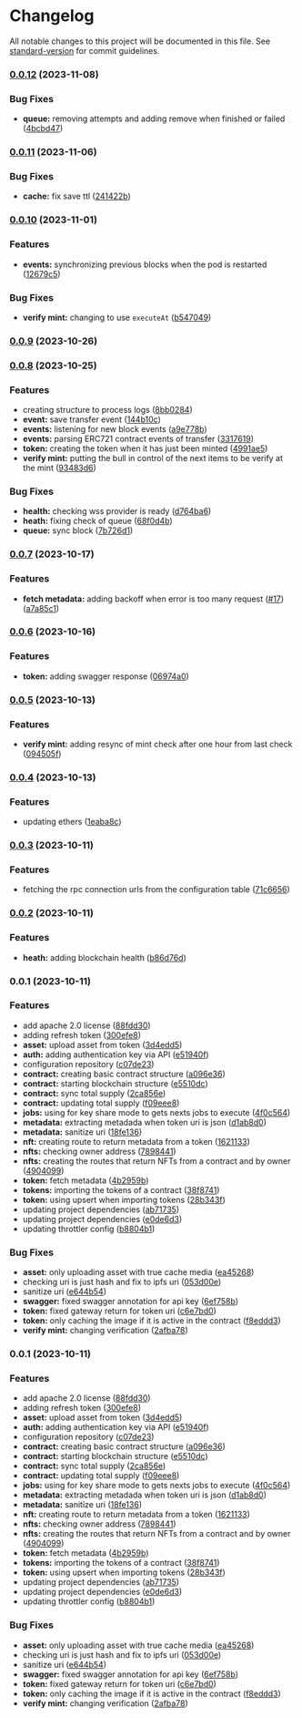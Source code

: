 # Changelog

All notable changes to this project will be documented in this file. See [standard-version](https://github.com/conventional-changelog/standard-version) for commit guidelines.

### [0.0.12](https://github.com/TropixInc/nft-tracker/compare/v0.0.11...v0.0.12) (2023-11-08)


### Bug Fixes

* **queue:** removing attempts and adding remove when finished or failed ([4bcbd47](https://github.com/TropixInc/nft-tracker/commit/4bcbd4736254f584dfecdbef211d229dd48feed8))

### [0.0.11](https://github.com/TropixInc/nft-tracker/compare/v0.0.10...v0.0.11) (2023-11-06)


### Bug Fixes

* **cache:** fix save ttl ([241422b](https://github.com/TropixInc/nft-tracker/commit/241422bdcd135d64ae27490f6f6c03e713f09cdd))

### [0.0.10](https://github.com/TropixInc/nft-tracker/compare/v0.0.9...v0.0.10) (2023-11-01)


### Features

* **events:** synchronizing previous blocks when the pod is restarted ([12679c5](https://github.com/TropixInc/nft-tracker/commit/12679c530cadd3af4172f8d83731b1fb05cb96c8))


### Bug Fixes

* **verify mint:** changing to use `executeAt` ([b547049](https://github.com/TropixInc/nft-tracker/commit/b547049ac06a2d5be614f75e34ffe94d19a15bb0))

### [0.0.9](https://github.com/TropixInc/nft-tracker/compare/v0.0.8...v0.0.9) (2023-10-26)

### [0.0.8](https://github.com/TropixInc/nft-tracker/compare/v0.0.7...v0.0.8) (2023-10-25)


### Features

* creating structure to process logs ([8bb0284](https://github.com/TropixInc/nft-tracker/commit/8bb028413f9d754f26c382dfebdcb76ad37aae9e))
* **event:** save transfer event ([144b10c](https://github.com/TropixInc/nft-tracker/commit/144b10ca657f9bf3bbdf43bebbf9ec0da4afe54f))
* **events:** listening for new block events ([a9e778b](https://github.com/TropixInc/nft-tracker/commit/a9e778ba15a47620ea71d6c531044f44d2e021af))
* **events:** parsing ERC721 contract events of transfer ([3317619](https://github.com/TropixInc/nft-tracker/commit/3317619ffcf1dcc780ed4520abd11bdcb1e4ae21))
* **token:** creating the token when it has just been minted ([4991ae5](https://github.com/TropixInc/nft-tracker/commit/4991ae52c0cb95d85ddbf0de8c668ca7423967b8))
* **verify mint:** putting the bull in control of the next items to be verify at the mint ([93483d6](https://github.com/TropixInc/nft-tracker/commit/93483d62e4575927ceac94b2dabf350e1ed69c7a))


### Bug Fixes

* **health:** checking wss provider is ready ([d764ba6](https://github.com/TropixInc/nft-tracker/commit/d764ba6a29ac360c49073743f16a6e2f2453b799))
* **heath:** fixing check of queue ([68f0d4b](https://github.com/TropixInc/nft-tracker/commit/68f0d4bf38af504e0cddad6cb1daa33aa99772ba))
* **queue:** sync block ([7b726d1](https://github.com/TropixInc/nft-tracker/commit/7b726d16619660aa75158f1c1dfc34d62ec2f450))

### [0.0.7](https://github.com/TropixInc/nft-tracker/compare/v0.0.6...v0.0.7) (2023-10-17)


### Features

* **fetch metadata:** adding backoff when error is too many request ([#17](https://github.com/TropixInc/nft-tracker/issues/17)) ([a7a85c1](https://github.com/TropixInc/nft-tracker/commit/a7a85c1a23f33a5f51a512e733de726eae30fcb4))

### [0.0.6](https://github.com/TropixInc/nft-tracker/compare/v0.0.5...v0.0.6) (2023-10-16)


### Features

* **token:** adding swagger response ([06974a0](https://github.com/TropixInc/nft-tracker/commit/06974a03efd18734a7b73b3e5fd2e5d52b058f74))

### [0.0.5](https://github.com/TropixInc/nft-tracker/compare/v0.0.4...v0.0.5) (2023-10-13)


### Features

* **verify mint:** adding resync of mint check after one hour from last check ([094505f](https://github.com/TropixInc/nft-tracker/commit/094505f31717b9e1c38fee4b837b59bfa56cd91f))

### [0.0.4](https://github.com/TropixInc/nft-tracker/compare/v0.0.3...v0.0.4) (2023-10-13)


### Features

* updating ethers ([1eaba8c](https://github.com/TropixInc/nft-tracker/commit/1eaba8c3da113847d040c00d9fda5caf6189060c))

### [0.0.3](https://github.com/TropixInc/nft-tracker/compare/v0.0.2...v0.0.3) (2023-10-11)


### Features

* fetching the rpc connection urls from the configuration table ([71c6656](https://github.com/TropixInc/nft-tracker/commit/71c6656e3a9f5b10769521a4685fa6ef6d3e94c6))

### [0.0.2](https://github.com/TropixInc/nft-tracker/compare/v0.0.1...v0.0.2) (2023-10-11)


### Features

* **heath:** adding blockchain health ([b86d76d](https://github.com/TropixInc/nft-tracker/commit/b86d76d0f3de51288d4dc401cab246287cead4ea))

### 0.0.1 (2023-10-11)


### Features

* add apache 2.0 license ([88fdd30](https://github.com/TropixInc/nft-tracker/commit/88fdd308987d26d85895c543ae9763b22b332601))
* adding refresh token ([300efe8](https://github.com/TropixInc/nft-tracker/commit/300efe8a7f9de51c9bd93e76a601e94789853f61))
* **asset:** upload asset from token ([3d4edd5](https://github.com/TropixInc/nft-tracker/commit/3d4edd54b0b21570bb68c1c526da7f87f15f8c5e))
* **auth:** adding authentication key via API ([e51940f](https://github.com/TropixInc/nft-tracker/commit/e51940fd2a8090dce9c7931213cb3ce492d4053c))
* configuration repository ([c07de23](https://github.com/TropixInc/nft-tracker/commit/c07de237aa0afab035a710f4731a17af8d4892b8))
* **contract:** creating basic contract structure ([a096e36](https://github.com/TropixInc/nft-tracker/commit/a096e361b08ce5cb4b188277e570a5a9affeca5c))
* **contract:** starting blockchain structure ([e5510dc](https://github.com/TropixInc/nft-tracker/commit/e5510dc8bfcf6508d50b3022c78eb4e8514fe1c6))
* **contract:** sync total supply ([2ca856e](https://github.com/TropixInc/nft-tracker/commit/2ca856e3c7d557fc4294539815ff459db94f6b76))
* **contract:** updating total supply ([f09eee8](https://github.com/TropixInc/nft-tracker/commit/f09eee81dbfec391d63e66a86f974022eab9b0fd))
* **jobs:** using for key share mode to gets nexts jobs to execute ([4f0c564](https://github.com/TropixInc/nft-tracker/commit/4f0c5648d2a99409c218448cfd4c9f78d2e3e7e7))
* **metadata:** extracting metadada when token uri is json ([d1ab8d0](https://github.com/TropixInc/nft-tracker/commit/d1ab8d015f6a1110a0477638e3f118ebe621a953))
* **metadata:** sanitize uri ([18fe136](https://github.com/TropixInc/nft-tracker/commit/18fe136aa994d538df544b8610c74aed3163816a))
* **nft:** creating route to return metadata from a token ([1621133](https://github.com/TropixInc/nft-tracker/commit/1621133418b64c1d24ebc0bda964f7a35948ca85))
* **nfts:** checking owner address ([7898441](https://github.com/TropixInc/nft-tracker/commit/7898441b9830e60b7a7b2d1e4c77dace59a8a21a))
* **nfts:** creating the routes that return NFTs from a contract and by owner ([4904099](https://github.com/TropixInc/nft-tracker/commit/4904099ee3d0242b19824457eb0b9e9f7ea54588))
* **token:** fetch metadata ([4b2959b](https://github.com/TropixInc/nft-tracker/commit/4b2959bede1fd048f9d651a55b705f08c93135d9))
* **tokens:** importing the tokens of a contract ([38f8741](https://github.com/TropixInc/nft-tracker/commit/38f874135bc14b6565f4bf19e90aafb7e6bcf36a))
* **token:** using upsert when importing tokens ([28b343f](https://github.com/TropixInc/nft-tracker/commit/28b343f2cd95db61cfe70154418e2cf87222ea6a))
* updating project dependencies ([ab71735](https://github.com/TropixInc/nft-tracker/commit/ab717351696ca811d079b51111f7ff037bb277c7))
* updating project dependencies ([e0de6d3](https://github.com/TropixInc/nft-tracker/commit/e0de6d33f9795469b8695bfeaf5e52c5929bf56c))
* updating throttler config ([b8804b1](https://github.com/TropixInc/nft-tracker/commit/b8804b1100ca1cc66d13f381c64e638d64c06b97))


### Bug Fixes

* **asset:** only uploading asset with true cache media ([ea45268](https://github.com/TropixInc/nft-tracker/commit/ea45268c188e39d42b495f973823b2be04e0cf4c))
* checking uri is just hash and fix to ipfs uri ([053d00e](https://github.com/TropixInc/nft-tracker/commit/053d00ef6cba90369b715b411241ea83a77b8afb))
* sanitize uri ([e644b54](https://github.com/TropixInc/nft-tracker/commit/e644b541273a5a0a7cc3df3be14989212eb222bc))
* **swagger:** fixed swagger annotation for api key ([6ef758b](https://github.com/TropixInc/nft-tracker/commit/6ef758b2212224671269d6d8760b255205a4ba74))
* **token:** fixed gateway return for token uri ([c6e7bd0](https://github.com/TropixInc/nft-tracker/commit/c6e7bd043d48486d3734aa7cc39ba0e889abf812))
* **token:** only caching the image if it is active in the contract ([f8eddd3](https://github.com/TropixInc/nft-tracker/commit/f8eddd3d3e2a31d7f31044951a13d12ec702d095))
* **verify mint:** changing verification ([2afba78](https://github.com/TropixInc/nft-tracker/commit/2afba78efd0ae7c6b241c8954f07298ca7753070))

### 0.0.1 (2023-10-11)


### Features

* add apache 2.0 license ([88fdd30](https://github.com/TropixInc/nft-tracker/commit/88fdd308987d26d85895c543ae9763b22b332601))
* adding refresh token ([300efe8](https://github.com/TropixInc/nft-tracker/commit/300efe8a7f9de51c9bd93e76a601e94789853f61))
* **asset:** upload asset from token ([3d4edd5](https://github.com/TropixInc/nft-tracker/commit/3d4edd54b0b21570bb68c1c526da7f87f15f8c5e))
* **auth:** adding authentication key via API ([e51940f](https://github.com/TropixInc/nft-tracker/commit/e51940fd2a8090dce9c7931213cb3ce492d4053c))
* configuration repository ([c07de23](https://github.com/TropixInc/nft-tracker/commit/c07de237aa0afab035a710f4731a17af8d4892b8))
* **contract:** creating basic contract structure ([a096e36](https://github.com/TropixInc/nft-tracker/commit/a096e361b08ce5cb4b188277e570a5a9affeca5c))
* **contract:** starting blockchain structure ([e5510dc](https://github.com/TropixInc/nft-tracker/commit/e5510dc8bfcf6508d50b3022c78eb4e8514fe1c6))
* **contract:** sync total supply ([2ca856e](https://github.com/TropixInc/nft-tracker/commit/2ca856e3c7d557fc4294539815ff459db94f6b76))
* **contract:** updating total supply ([f09eee8](https://github.com/TropixInc/nft-tracker/commit/f09eee81dbfec391d63e66a86f974022eab9b0fd))
* **jobs:** using for key share mode to gets nexts jobs to execute ([4f0c564](https://github.com/TropixInc/nft-tracker/commit/4f0c5648d2a99409c218448cfd4c9f78d2e3e7e7))
* **metadata:** extracting metadada when token uri is json ([d1ab8d0](https://github.com/TropixInc/nft-tracker/commit/d1ab8d015f6a1110a0477638e3f118ebe621a953))
* **metadata:** sanitize uri ([18fe136](https://github.com/TropixInc/nft-tracker/commit/18fe136aa994d538df544b8610c74aed3163816a))
* **nft:** creating route to return metadata from a token ([1621133](https://github.com/TropixInc/nft-tracker/commit/1621133418b64c1d24ebc0bda964f7a35948ca85))
* **nfts:** checking owner address ([7898441](https://github.com/TropixInc/nft-tracker/commit/7898441b9830e60b7a7b2d1e4c77dace59a8a21a))
* **nfts:** creating the routes that return NFTs from a contract and by owner ([4904099](https://github.com/TropixInc/nft-tracker/commit/4904099ee3d0242b19824457eb0b9e9f7ea54588))
* **token:** fetch metadata ([4b2959b](https://github.com/TropixInc/nft-tracker/commit/4b2959bede1fd048f9d651a55b705f08c93135d9))
* **tokens:** importing the tokens of a contract ([38f8741](https://github.com/TropixInc/nft-tracker/commit/38f874135bc14b6565f4bf19e90aafb7e6bcf36a))
* **token:** using upsert when importing tokens ([28b343f](https://github.com/TropixInc/nft-tracker/commit/28b343f2cd95db61cfe70154418e2cf87222ea6a))
* updating project dependencies ([ab71735](https://github.com/TropixInc/nft-tracker/commit/ab717351696ca811d079b51111f7ff037bb277c7))
* updating project dependencies ([e0de6d3](https://github.com/TropixInc/nft-tracker/commit/e0de6d33f9795469b8695bfeaf5e52c5929bf56c))
* updating throttler config ([b8804b1](https://github.com/TropixInc/nft-tracker/commit/b8804b1100ca1cc66d13f381c64e638d64c06b97))


### Bug Fixes

* **asset:** only uploading asset with true cache media ([ea45268](https://github.com/TropixInc/nft-tracker/commit/ea45268c188e39d42b495f973823b2be04e0cf4c))
* checking uri is just hash and fix to ipfs uri ([053d00e](https://github.com/TropixInc/nft-tracker/commit/053d00ef6cba90369b715b411241ea83a77b8afb))
* sanitize uri ([e644b54](https://github.com/TropixInc/nft-tracker/commit/e644b541273a5a0a7cc3df3be14989212eb222bc))
* **swagger:** fixed swagger annotation for api key ([6ef758b](https://github.com/TropixInc/nft-tracker/commit/6ef758b2212224671269d6d8760b255205a4ba74))
* **token:** fixed gateway return for token uri ([c6e7bd0](https://github.com/TropixInc/nft-tracker/commit/c6e7bd043d48486d3734aa7cc39ba0e889abf812))
* **token:** only caching the image if it is active in the contract ([f8eddd3](https://github.com/TropixInc/nft-tracker/commit/f8eddd3d3e2a31d7f31044951a13d12ec702d095))
* **verify mint:** changing verification ([2afba78](https://github.com/TropixInc/nft-tracker/commit/2afba78efd0ae7c6b241c8954f07298ca7753070))
